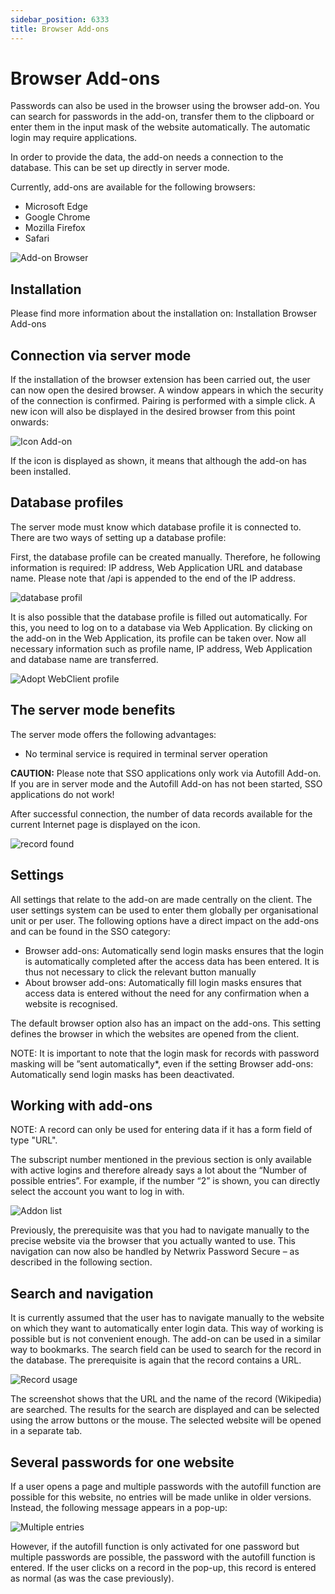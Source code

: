 ```yaml
---
sidebar_position: 6333
title: Browser Add-ons
---
```


# Browser Add-ons

Passwords can also be used in the browser using the browser add-on. You can search for passwords in the add-on, transfer them to the clipboard or enter them in the input mask of the website automatically. The automatic login may require applications.

In order to provide the data, the add-on needs a connection to the database. This can be set up directly in server mode.

Currently, add-ons are available for the following browsers:

* Microsoft Edge
* Google Chrome
* Mozilla Firefox
* Safari

![Add-on Browser](../../../../../../static/images/PasswordSecure_9.2/Content/Resources/Images/addon-connections-en.png "Add-on Browser")

## Installation

Please find more information about the installation on: Installation Browser Add-ons

## Connection via server mode

If the installation of the browser extension has been carried out, the user can now open the desired browser. A window appears in which the security of the connection is confirmed. Pairing is performed with a simple click. A new icon will also be displayed in the desired browser from this point onwards:

![Icon Add-on](../../../../../../static/images/PasswordSecure_9.2/Content/Resources/Images/addon-icon-en.png "Icon Add-on")

If the icon is displayed as shown, it means that although the add-on has been installed.

## Database profiles

The server mode must know which database profile it is connected to. There are two ways of setting up a database profile:

First, the database profile can be created manually. Therefore, he following information is required: IP address, Web Application URL and database name. Please note that /api is appended to the end of the IP address.

![database profil](../../../../../../static/images/PasswordSecure_9.2/Content/Resources/Images/manual-database-profile-en.jpg "database profil")

It is also possible that the database profile is filled out automatically. For this, you need to log on to a database via Web Application. By clicking on the add-on in the Web Application, its profile can be taken over. Now all necessary information such as profile name, IP address, Web Application and database name are transferred.

![Adopt WebClient profile](../../../../../../static/images/PasswordSecure_9.2/Content/Resources/Images/adopt-database-profile-en.jpg "Adopt WebClient profile")

## The server mode benefits

The server mode offers the following advantages:

* No terminal service is required in terminal server operation

**CAUTION:** Please note that SSO applications only work via Autofill Add-on. If you are in server mode and the Autofill Add-on has not been started, SSO applications do not work!

After successful connection, the number of data records available for the current Internet page is displayed on the icon.

![record found](../../../../../../static/images/PasswordSecure_9.2/Content/Resources/Images/record-found-en.jpg "record found")

## Settings

All settings that relate to the add-on are made centrally on the client. The user settings system can be used to enter them globally per organisational unit or per user. The following options have a direct impact on the add-ons and can be found in the SSO category:

* Browser add-ons: Automatically send login masks ensures that the login is automatically completed after the access data has been entered. It is thus not necessary to click the relevant button manually
* About browser add-ons: Automatically fill login masks ensures that access data is entered without the need for any confirmation when a website is recognised.

The default browser option also has an impact on the add-ons. This setting defines the browser in which the websites are opened from the client.

NOTE: It is important to note that the login mask for records with password masking will be ”sent automatically\*, even if the setting Browser add-ons: Automatically send login masks has been deactivated.

## Working with add-ons

NOTE: A record can only be used for entering data if it has a form field of type "URL".

The subscript number mentioned in the previous section is only available with active logins and therefore already says a lot about the “Number of possible entries”. For example, if the number “2” is shown, you can directly select the account you want to log in with.

![Addon list](../../../../../../static/images/PasswordSecure_9.2/Content/Resources/Images/addon-records-list.png "Addon list")

Previously, the prerequisite was that you had to navigate manually to the precise website via the browser that you actually wanted to use. This navigation can now also be handled by Netwrix Password Secure – as described in the following section.

## Search and navigation

It is currently assumed that the user has to navigate manually to the website on which they want to automatically enter login data. This way of working is possible but is not convenient enough. The add-on can be used in a similar way to bookmarks. The search field can be used to search for the record in the database. The prerequisite is again that the record contains a URL.

![Record usage](../../../../../../static/images/PasswordSecure_9.2/Content/Resources/Images/addon-records-usage-en.png "Record usage")

The screenshot shows that the URL and the name of the record (Wikipedia) are searched. The results for the search are displayed and can be selected using the arrow buttons or the mouse. The selected website will be opened in a separate tab.

## Several passwords for one website

If a user opens a page and multiple passwords with the autofill function are possible for this website, no entries will be made unlike in older versions. Instead, the following message appears in a pop-up:

![Multiple entries](../../../../../../static/images/PasswordSecure_9.2/Content/Resources/Images/addon-multiple-passwords-en.png "Multiple entries")

However, if the autofill function is only activated for one password but multiple passwords are possible, the password with the autofill function is entered.
If the user clicks on a record in the pop-up, this record is entered as normal (as was the case previously).